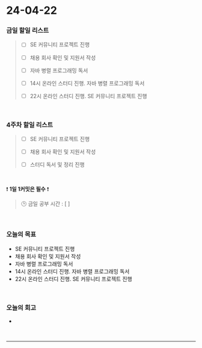 # 24-04-22
### 금일 할일 리스트
> - [ ]  SE 커뮤니티 프로젝트 진행
>
> - [ ]  채용 회사 확인 및 지원서 작성
>
> - [ ]  자바 병렬 프로그래밍 독서
>
> - [ ]  14시 온라인 스터디 진행. 자바 병렬 프로그래밍 독서
>
> - [ ]  22시 온라인 스터디 진행. SE 커뮤니티 프로젝트 진행

<br/>

### 4주차 할일 리스트  
> - [ ]  SE 커뮤니티 프로젝트 진행
>
> - [ ]  채용 회사 확인 및 지원서 작성
>
> - [ ]  스터디 독서 및 정리 진행

<br/>

❗ **1일 1커밋은 필수** ❗
> 🕒 금일 공부 시간 : [  ]

<br/>

### 오늘의 목표
- SE 커뮤니티 프로젝트 진행
- 채용 회사 확인 및 지원서 작성
- 자바 병렬 프로그래밍 독서
- 14시 온라인 스터디 진행. 자바 병렬 프로그래밍 독서
- 22시 온라인 스터디 진행. SE 커뮤니티 프로젝트 진행

<br>

### 오늘의 회고
- 


<br/>

------------  
